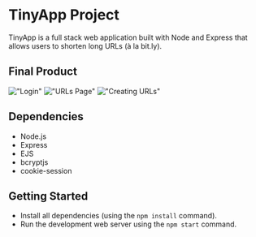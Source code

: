 # TinyApp Project

TinyApp is a full stack web application built with Node and Express that allows users to shorten long URLs (à la bit.ly).

## Final Product

!["Login"](https://imgur.com/gallery/06Inq2s)
!["URLs Page"](https://imgur.com/gallery/oZGbt2f)
!["Creating URLs"](https://imgur.com/gallery/Pdj4eEU)

## Dependencies

- Node.js
- Express
- EJS
- bcryptjs
- cookie-session

## Getting Started

- Install all dependencies (using the `npm install` command).
- Run the development web server using the `npm start` command.
